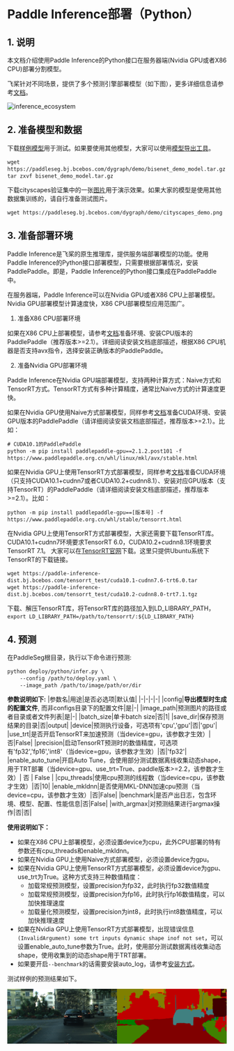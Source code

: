 # Paddle Inference部署（Python）

## 1. 说明

本文档介绍使用Paddle Inference的Python接口在服务器端(Nvidia GPU或者X86 CPU)部署分割模型。

飞桨针对不同场景，提供了多个预测引擎部署模型（如下图），更多详细信息请参考[文档](https://paddleinference.paddlepaddle.org.cn/product_introduction/summary.html)。

![inference_ecosystem](https://user-images.githubusercontent.com/52520497/130720374-26947102-93ec-41e2-8207-38081dcc27aa.png)

## 2. 准备模型和数据

下载[样例模型](https://paddleseg.bj.bcebos.com/dygraph/demo/bisenet_demo_model.tar.gz)用于测试。如果要使用其他模型，大家可以使用[模型导出工具](../../model_export.md)。

```shell
wget https://paddleseg.bj.bcebos.com/dygraph/demo/bisenet_demo_model.tar.gz
tar zxvf bisenet_demo_model.tar.gz
```

下载cityscapes验证集中的一张[图片](https://paddleseg.bj.bcebos.com/dygraph/demo/cityscapes_demo.png)用于演示效果。如果大家的模型是使用其他数据集训练的，请自行准备测试图片。

```
wget https://paddleseg.bj.bcebos.com/dygraph/demo/cityscapes_demo.png
```

## 3. 准备部署环境

Paddle Inference是飞桨的原生推理库，提供服务端部署模型的功能。使用Paddle Inference的Python接口部署模型，只需要根据部署情况，安装PaddlePaddle。即是，Paddle Inference的Python接口集成在PaddlePaddle中。

在服务器端，Paddle Inference可以在Nvidia GPU或者X86 CPU上部署模型。Nvidia GPU部署模型计算速度快，X86 CPU部署模型应用范围广。

1) 准备X86 CPU部署环境

如果在X86 CPU上部署模型，请参考[文档](https://www.paddlepaddle.org.cn/install/quick?docurl=/documentation/docs/zh/install/pip/linux-pip.html)准备环境、安装CPU版本的PaddlePaddle（推荐版本>=2.1）。详细阅读安装文档底部描述，根据X86 CPU机器是否支持avx指令，选择安装正确版本的PaddlePaddle。

2) 准备Nvidia GPU部署环境

Paddle Inference在Nvidia GPU端部署模型，支持两种计算方式：Naive方式和TensorRT方式。TensorRT方式有多种计算精度，通常比Naive方式的计算速度更快。

如果在Nvidia GPU使用Naive方式部署模型，同样参考[文档](https://www.paddlepaddle.org.cn/install/quick?docurl=/documentation/docs/zh/install/pip/linux-pip.html)准备CUDA环境、安装GPU版本的PaddlePaddle（请详细阅读安装文档底部描述，推荐版本>=2.1）。比如：

```
# CUDA10.1的PaddlePaddle
python -m pip install paddlepaddle-gpu==2.1.2.post101 -f https://www.paddlepaddle.org.cn/whl/linux/mkl/avx/stable.html
```

如果在Nvidia GPU上使用TensorRT方式部署模型，同样参考[文档](https://www.paddlepaddle.org.cn/install/quick?docurl=/documentation/docs/zh/install/pip/linux-pip.html)准备CUDA环境（只支持CUDA10.1+cudnn7或者CUDA10.2+cudnn8.1）、安装对应GPU版本（支持TensorRT）的PaddlePaddle（请详细阅读安装文档底部描述，推荐版本>=2.1）。比如：

```
python -m pip install paddlepaddle-gpu==[版本号] -f https://www.paddlepaddle.org.cn/whl/stable/tensorrt.html
```

在Nvidia GPU上使用TensorRT方式部署模型，大家还需要下载TensorRT库。
CUDA10.1+cudnn7环境要求TensorRT 6.0，CUDA10.2+cudnn8.1环境要求TensorRT 7.1。
大家可以在[TensorRT官网](https://developer.nvidia.com/tensorrt)下载。这里只提供Ubuntu系统下TensorRT的下载链接。

```
wget https://paddle-inference-dist.bj.bcebos.com/tensorrt_test/cuda10.1-cudnn7.6-trt6.0.tar
wget https://paddle-inference-dist.bj.bcebos.com/tensorrt_test/cuda10.2-cudnn8.0-trt7.1.tgz
```

下载、解压TensorRT库，将TensorRT库的路径加入到LD_LIBRARY_PATH，`export LD_LIBRARY_PATH=/path/to/tensorrt/:${LD_LIBRARY_PATH}`

## 4. 预测

在PaddleSeg根目录，执行以下命令进行预测:

```shell
python deploy/python/infer.py \
    --config /path/to/deploy.yaml \
    --image_path /path/to/image/path/or/dir
```

**参数说明如下:**
|参数名|用途|是否必选项|默认值|
|-|-|-|-|
|config|**导出模型时生成的配置文件**, 而非configs目录下的配置文件|是|-|
|image_path|预测图片的路径或者目录或者文件列表|是|-|
|batch_size|单卡batch size|否|1|
|save_dir|保存预测结果的目录|否|output|
|device|预测执行设备，可选项有'cpu','gpu'|否|'gpu'|
|use_trt|是否开启TensorRT来加速预测（当device=gpu，该参数才生效）|否|False|
|precision|启动TensorRT预测时的数值精度，可选项有'fp32','fp16','int8'（当device=gpu，该参数才生效）|否|'fp32'|
|enable_auto_tune|开启Auto Tune，会使用部分测试数据离线收集动态shape，用于TRT部署（当device=gpu、use_trt=True、paddle版本>=2.2，该参数才生效）| 否 | False |
|cpu_threads|使用cpu预测的线程数（当device=cpu，该参数才生效）|否|10|
|enable_mkldnn|是否使用MKL-DNN加速cpu预测（当device=cpu，该参数才生效）|否|False|
|benchmark|是否产出日志，包含环境、模型、配置、性能信息|否|False|
|with_argmax|对预测结果进行argmax操作|否|否|

**使用说明如下：**
* 如果在X86 CPU上部署模型，必须设置device为cpu，此外CPU部署的特有参数还有cpu_threads和enable_mkldnn。
* 如果在Nvidia GPU上使用Naive方式部署模型，必须设置device为gpu。
* 如果在Nvidia GPU上使用TensorRT方式部署模型，必须设置device为gpu、use_trt为True。这种方式支持三种数值精度：
    * 加载常规预测模型，设置precision为fp32，此时执行fp32数值精度
    * 加载常规预测模型，设置precision为fp16，此时执行fp16数值精度，可以加快推理速度
    * 加载量化预测模型，设置precision为int8，此时执行int8数值精度，可以加快推理速度
* 如果在Nvidia GPU上使用TensorRT方式部署模型，出现错误信息`(InvalidArgument) some trt inputs dynamic shape inof not set`，可以设置enable_auto_tune参数为True。此时，使用部分测试数据离线收集动态shape，使用收集到的动态shape用于TRT部署。
* 如果要开启`--benchmark`的话需要安装auto_log，请参考[安装方式](https://github.com/LDOUBLEV/AutoLog)。

测试样例的预测结果如下。

![cityscape_predict_demo.png](../../images/cityscapes_predict_demo.png)
